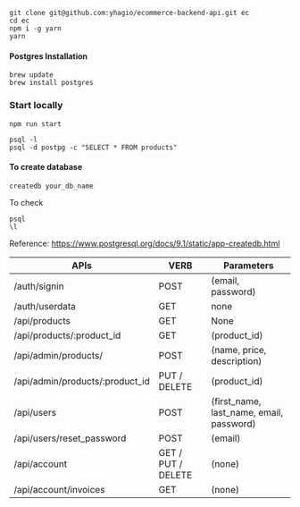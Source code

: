 

```
git clone git@github.com:yhagio/ecommerce-backend-api.git ec
cd ec
npm i -g yarn
yarn
```

#### Postgres Installation
```
brew update
brew install postgres
```

### Start locally
```
npm run start
```

```
psql -l
psql -d postpg -c "SELECT * FROM products"
```

#### To create database
```
createdb your_db_name
```
To check
```
psql
\l
```
Reference: https://www.postgresql.org/docs/9.1/static/app-createdb.html


| APIs | VERB | Parameters |
| --- |---| ---|
| /auth/signin | POST | (email, password) |
| /auth/userdata | GET | none |
| /api/products | GET | None |
| /api/products/:product_id | GET | (product_id) |
| /api/admin/products/ | POST | (name, price, description) |
| /api/admin/products/:product_id | PUT / DELETE | (product_id) |
| /api/users | POST | (first_name, last_name, email, password) |
| /api/users/reset_password | POST | (email) |
| /api/account | GET / PUT / DELETE | (none) |
| /api/account/invoices | GET | (none) |

